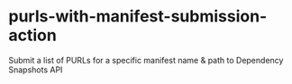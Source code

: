 # purls-with-manifest-submission-action
Submit a list of PURLs for a specific manifest name &amp; path to Dependency Snapshots API
